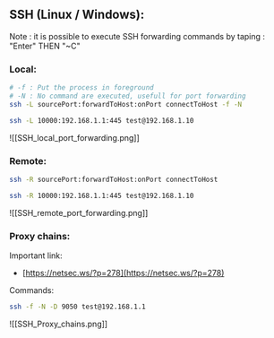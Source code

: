    
## SSH (Linux / Windows):
Note :  it is possible to execute SSH forwarding commands by taping : "Enter" THEN "~C"
### Local:
```bash 
# -f : Put the process in foreground
# -N : No command are executed, usefull for port forwarding
ssh -L sourcePort:forwardToHost:onPort connectToHost -f -N

ssh -L 10000:192.168.1.1:445 test@192.168.1.10  
```

![[SSH_local_port_forwarding.png]]

### Remote:
```bash 
ssh -R sourcePort:forwardToHost:onPort connectToHost

ssh -R 10000:192.168.1.1:445 test@192.168.1.10  
```

![[SSH_remote_port_forwarding.png]]


### Proxy chains:  
Important link:  
* [https://netsec.ws/?p=278](https://netsec.ws/?p=278)  
  
Commands:  
```bash
ssh -f -N -D 9050 test@192.168.1.1
```

![[SSH_Proxy_chains.png]]